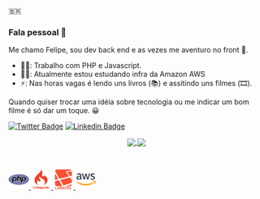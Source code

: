 🇧🇷
### Fala pessoal 👋

Me chamo Felipe, sou dev back end e as vezes me aventuro no front 🤯.

- 👨‍💻: Trabalho com PHP e Javascript.
- 👨‍🎓: Atualmente estou estudando infra da Amazon AWS
- ⚡: Nas horas vagas é lendo uns livros (📚) e assitindo uns filmes (🎞️).

Quando quiser trocar uma idéia sobre tecnologia ou me indicar um bom filme é só dar um toque. 😀

[![Twitter Badge](https://img.shields.io/badge/-Twitter-1ca0f1?style=flat-square&labelColor=1ca0f1&logo=twitter&logoColor=white&link=https://twitter.com/bipaoDev)](https://twitter.com/bipaoDev)
[![Linkedin Badge](https://img.shields.io/badge/-LinkedIn-blue?style=flat-square&logo=Linkedin&logoColor=white&link=https://www.linkedin.com/in/felipenaf)](https://www.linkedin.com/in/felipenaf)

<p align="center">
  <a href="https://github.com/anuraghazra/github-readme-stats">
    <img
      align="center"
      src="https://github-readme-stats.vercel.app/api/top-langs/?username=felipenaf&layout=compact"
    />
  </a>
  <a href="https://github.com/anuraghazra/github-readme-stats">
    <img
      align="center"
      height="165"
      src="https://github-readme-stats.vercel.app/api?username=felipenaf&count_private=true&show_icons=true&custom_title=Github%20Status&hide=issues"
    />
  </a>
</p>

<br/>

<p align="left">
  <a href="https://www.php.net/" target="_blank">
    <img
      src="https://github.com/devicons/devicon/blob/master/icons/php/php-original.svg"
      alt="php"
      width="40"
      height="40"
    />
  </a>
  
  <a href="https://codeigniter.com/" target="_blank">
    <img
      src="https://github.com/devicons/devicon/blob/master/icons/codeigniter/codeigniter-plain-wordmark.svg"
      alt="codeigniter"
      width="40"
      height="40"
    />
  </a>
  
  <a href="https://laravel.com/" target="_blank">
    <img
      src="https://github.com/devicons/devicon/blob/master/icons/laravel/laravel-plain-wordmark.svg"
      alt="codeigniter"
      width="40"
      height="40"
    />
  </a>
  
  <a href="https://aws.amazon.com/" target="_blank">
    <img
      src="https://github.com/devicons/devicon/blob/master/icons/amazonwebservices/amazonwebservices-original-wordmark.svg"
      alt="aws"
      width="40"
      height="40"
    />
  </a>
</p>

<!--
**felipenaf/felipenaf** is a ✨ _special_ ✨ repository because its `README.md` (this file) appears on your GitHub profile.

Here are some ideas to get you started:

- 🔭 I’m currently working on ...
- 🌱 I’m currently learning ...
- 👯 I’m looking to collaborate on ...
- 🤔 I’m looking for help with ...
- 💬 Ask me about ...
- 📫 How to reach me: ...
- 😄 Pronouns: ...
- ⚡ Fun fact: ...
-->

